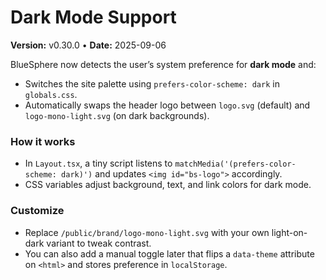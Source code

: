 # Dark Mode Support

**Version:** v0.30.0 • **Date:** 2025-09-06

BlueSphere now detects the user’s system preference for **dark mode** and:
- Switches the site palette using `prefers-color-scheme: dark` in `globals.css`.
- Automatically swaps the header logo between `logo.svg` (default) and `logo-mono-light.svg` (on dark backgrounds).

### How it works
- In `Layout.tsx`, a tiny script listens to `matchMedia('(prefers-color-scheme: dark)')` and updates `<img id="bs-logo">` accordingly.
- CSS variables adjust background, text, and link colors for dark mode.

### Customize
- Replace `/public/brand/logo-mono-light.svg` with your own light-on-dark variant to tweak contrast.
- You can also add a manual toggle later that flips a `data-theme` attribute on `<html>` and stores preference in `localStorage`.
